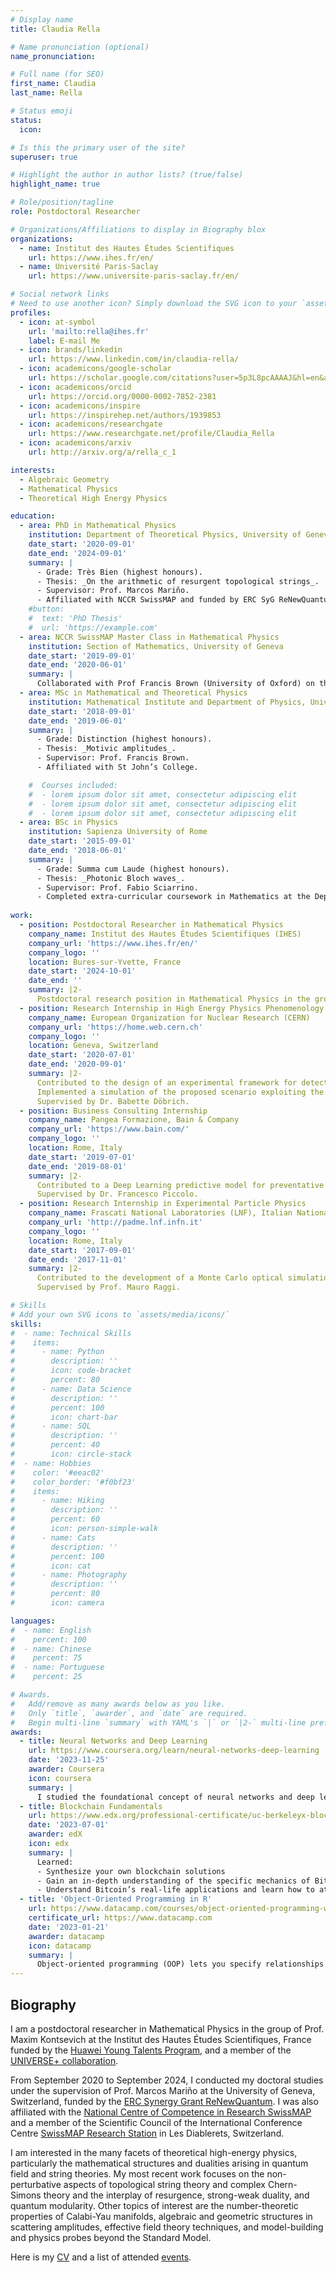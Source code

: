 ```yaml
---
# Display name
title: Claudia Rella

# Name pronunciation (optional)
name_pronunciation: 

# Full name (for SEO)
first_name: Claudia
last_name: Rella

# Status emoji
status:
  icon: 

# Is this the primary user of the site?
superuser: true

# Highlight the author in author lists? (true/false)
highlight_name: true

# Role/position/tagline
role: Postdoctoral Researcher

# Organizations/Affiliations to display in Biography blox
organizations:
  - name: Institut des Hautes Études Scientifiques
    url: https://www.ihes.fr/en/
  - name: Université Paris-Saclay
    url: https://www.universite-paris-saclay.fr/en/

# Social network links
# Need to use another icon? Simply download the SVG icon to your `assets/media/icons/` folder.
profiles:
  - icon: at-symbol
    url: 'mailto:rella@ihes.fr'
    label: E-mail Me
  - icon: brands/linkedin
    url: https://www.linkedin.com/in/claudia-rella/
  - icon: academicons/google-scholar
    url: https://scholar.google.com/citations?user=5p3L8pcAAAAJ&hl=en&authuser=3&oi=ao
  - icon: academicons/orcid
    url: https://orcid.org/0000-0002-7852-2381
  - icon: academicons/inspire
    url: https://inspirehep.net/authors/1939853
  - icon: academicons/researchgate
    url: https://www.researchgate.net/profile/Claudia_Rella
  - icon: academicons/arxiv
    url: http://arxiv.org/a/rella_c_1

interests:
  - Algebraic Geometry
  - Mathematical Physics
  - Theoretical High Energy Physics

education:
  - area: PhD in Mathematical Physics
    institution: Department of Theoretical Physics, University of Geneva
    date_start: '2020-09-01'
    date_end: '2024-09-01'
    summary: |
      - Grade: Très Bien (highest honours). 
      - Thesis: _On the arithmetic of resurgent topological strings_. 
      - Supervisor: Prof. Marcos Mariño.
      - Affiliated with NCCR SwissMAP and funded by ERC SyG ReNewQuantum.
    #button:
    #  text: 'PhD Thesis'
    #  url: 'https://example.com'
  - area: NCCR SwissMAP Master Class in Mathematical Physics
    institution: Section of Mathematics, University of Geneva
    date_start: '2019-09-01'
    date_end: '2020-06-01'
    summary: |
      Collaborated with Prof Francis Brown (University of Oxford) on the application of motivic Galois theory to the study of Feynman integrals in perturbative QFT, specifically investigating the motivic Galois coaction and factorisation theorems for scalar Feynman graphs with non-generic kinematics. Collaborated with Prof Francesco Riva (University of Geneva) on EFT constraints arising from fundamental assumptions of UV consistency, specifically investigating the restrictions placed by (beyond-)positivity bounds on (beyond-)Horndeski theories of modified gravity. Attended courses on Random Matrix Theory.
  - area: MSc in Mathematical and Theoretical Physics
    institution: Mathematical Institute and Department of Physics, University of Oxford
    date_start: '2018-09-01'
    date_end: '2019-06-01'
    summary: |
      - Grade: Distinction (highest honours). 
      - Thesis: _Motivic amplitudes_.
      - Supervisor: Prof. Francis Brown. 
      - Affiliated with St John’s College.

    #  Courses included:
    #  - lorem ipsum dolor sit amet, consectetur adipiscing elit
    #  - lorem ipsum dolor sit amet, consectetur adipiscing elit
    #  - lorem ipsum dolor sit amet, consectetur adipiscing elit
  - area: BSc in Physics
    institution: Sapienza University of Rome
    date_start: '2015-09-01'
    date_end: '2018-06-01'
    summary: |
      - Grade: Summa cum Laude (highest honours).
      - Thesis: _Photonic Bloch waves_.
      - Supervisor: Prof. Fabio Sciarrino.
      - Completed extra-curricular coursework in Mathematics at the Department of Mathematics.
      
work:
  - position: Postdoctoral Researcher in Mathematical Physics
    company_name: Institut des Hautes Études Scientifiques (IHES)
    company_url: 'https://www.ihes.fr/en/'
    company_logo: ''
    location: Bures-sur-Yvette, France
    date_start: '2024-10-01'
    date_end: ''
    summary: |2-
      Postdoctoral research position in Mathematical Physics in the group of Prof. Maxim Kontsevich funded by The Huawei Young Talents Program.
  - position: Research Internship in High Energy Physics Phenomenology
    company_name: European Organization for Nuclear Research (CERN)
    company_url: 'https://home.web.cern.ch'
    company_logo: ''
    location: Geneva, Switzerland
    date_start: '2020-07-01'
    date_end: '2020-09-01'
    summary: |2-
      Contributed to the design of an experimental framework for detecting muon-specific light Dark Sector particles produced via muons bremsstrahlung in proton beam-dump experiments. 
      Implemented a simulation of the proposed scenario exploiting the secondary muon flux from the proton beam dump. Predicted the sensitivity reach in the parameter space of the exotics for the experiment NA62 in beam-dump mode and the proposed experiment SHiP using programming language C++, data analysis software ROOT, and simulation software MadGraph5_aMC@NLO.
      Supervised by Dr. Babette Döbrich.
  - position: Business Consulting Internship
    company_name: Pangea Formazione, Bain & Company
    company_url: 'https://www.bain.com/'
    company_logo: ''
    location: Rome, Italy
    date_start: '2019-07-01'
    date_end: '2019-08-01'
    summary: |2-
      Contributed to a Deep Learning predictive model for preventative maintenance of large infrastructures equipped with alarm nets. Project implemented using Bayesian Neural Networks and programming language R and customized to fit the specific needs of the commissioning telecom company. Pangea Formazione is a Big Data Analytics and AI company providing customised software for management consulting and training. 
      Supervised by Dr. Francesco Piccolo.
  - position: Research Internship in Experimental Particle Physics
    company_name: Frascati National Laboratories (LNF), Italian National Institute for Subnuclear Physics (INFN)
    company_url: 'http://padme.lnf.infn.it'
    company_logo: ''
    location: Rome, Italy
    date_start: '2017-09-01'
    date_end: '2017-11-01'
    summary: |2-
      Contributed to the development of a Monte Carlo optical simulation of the Small-Angle Calorimeter of PADME's detector using simulation software Geant4 and programming language C++. Characterised the performance of a single PbF2 crystal attached to a Hamamatsu R13478UV photomultiplier tube with focus on time and energy resolutions using data analysis software ROOT. PADME (Positron Annihilation into Dark Matter Experiment) is a positron-on-target collision experiment searching for dark photon production at high intensity at the DAFNE Beam Test Facility. 
      Supervised by Prof. Mauro Raggi.

# Skills
# Add your own SVG icons to `assets/media/icons/`
skills:
#  - name: Technical Skills
#    items:
#      - name: Python
#        description: ''
#        icon: code-bracket
#        percent: 80
#      - name: Data Science
#        description: ''
#        percent: 100
#        icon: chart-bar
#      - name: SQL
#        description: ''
#        percent: 40
#        icon: circle-stack
#  - name: Hobbies
#    color: '#eeac02'
#    color_border: '#f0bf23'
#    items:
#      - name: Hiking
#        description: ''
#        percent: 60
#        icon: person-simple-walk
#      - name: Cats
#        description: ''
#        percent: 100
#        icon: cat
#      - name: Photography
#        description: ''
#        percent: 80
#        icon: camera

languages:
#  - name: English
#    percent: 100
#  - name: Chinese
#    percent: 75
#  - name: Portuguese
#    percent: 25

# Awards.
#   Add/remove as many awards below as you like.
#   Only `title`, `awarder`, and `date` are required.
#   Begin multi-line `summary` with YAML's `|` or `|2-` multi-line prefix and indent 2 spaces below.
awards:
  - title: Neural Networks and Deep Learning
    url: https://www.coursera.org/learn/neural-networks-deep-learning
    date: '2023-11-25'
    awarder: Coursera
    icon: coursera
    summary: |
      I studied the foundational concept of neural networks and deep learning. By the end, I was familiar with the significant technological trends driving the rise of deep learning; build, train, and apply fully connected deep neural networks; implement efficient (vectorized) neural networks; identify key parameters in a neural network’s architecture; and apply deep learning to your own applications.
  - title: Blockchain Fundamentals
    url: https://www.edx.org/professional-certificate/uc-berkeleyx-blockchain-fundamentals
    date: '2023-07-01'
    awarder: edX
    icon: edx
    summary: |
      Learned:
      - Synthesize your own blockchain solutions
      - Gain an in-depth understanding of the specific mechanics of Bitcoin
      - Understand Bitcoin’s real-life applications and learn how to attack and destroy Bitcoin, Ethereum, smart contracts and Dapps, and alternatives to Bitcoin’s Proof-of-Work consensus algorithm
  - title: 'Object-Oriented Programming in R'
    url: https://www.datacamp.com/courses/object-oriented-programming-with-s3-and-r6-in-r
    certificate_url: https://www.datacamp.com
    date: '2023-01-21'
    awarder: datacamp
    icon: datacamp
    summary: |
      Object-oriented programming (OOP) lets you specify relationships between functions and the objects that they can act on, helping you manage complexity in your code. This is an intermediate level course, providing an introduction to OOP, using the S3 and R6 systems. S3 is a great day-to-day R programming tool that simplifies some of the functions that you write. R6 is especially useful for industry-specific analyses, working with web APIs, and building GUIs.
---
```


## Biography

I am a postdoctoral researcher in Mathematical Physics in the group of Prof. Maxim Kontsevich at the Institut des Hautes Études Scientifiques, France funded by the [Huawei Young Talents Program][Huawei], and a member of the [UNIVERSE+ collaboration][ERC2].

From September 2020 to September 2024, I conducted my doctoral studies under the supervision of Prof. Marcos Mari&ntilde;o at the University of Geneva, Switzerland, funded by the [ERC Synergy Grant ReNewQuantum][ERC]. I was also affiliated with the [National Centre of Competence in Research SwissMAP][SwissMAP] and a member of the Scientific Council of the International Conference Centre [SwissMAP Research Station][SRS] in Les Diablerets, Switzerland.

I am interested in the many facets of theoretical high-energy physics, particularly the mathematical structures and dualities arising in quantum field and string theories. My most recent work focuses on the non-perturbative aspects of topological string theory and complex Chern-Simons theory and the interplay of resurgence, strong-weak duality, and quantum modularity. Other topics of interest are the number-theoretic properties of Calabi-Yau manifolds, algebraic and geometric structures in scattering amplitudes, effective field theory techniques, and model-building and physics probes beyond the Standard Model.

Here is my [CV][CV] and a list of attended [events][activities].

[CV]: files/CV.pdf
[activities]: files/CV_events.pdf

[SwissMAP]: https://www.nccr-swissmap.ch
[SRS]: https://swissmaprs.ch

[ERC]: https://renewquantum.eu
[ERC2]: https://positive-geometry.com
[Huawei]: https://www.ihes.fr/en/huawei-young-talents-program/
